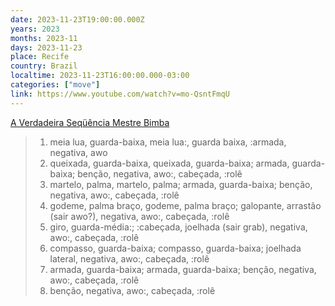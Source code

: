 ```yaml
---
date: 2023-11-23T19:00:00.000Z
years: 2023
months: 2023-11
days: 2023-11-23
place: Recife
country: Brazil
localtime: 2023-11-23T16:00:00.000-03:00
categories: ["move"]
link: https://www.youtube.com/watch?v=mo-QsntFmqU
---
```

[A Verdadeira Seqüência Mestre Bimba](https://www.youtube.com/watch?v=mo-QsntFmqU)

> 1. meia lua, guarda-baixa, meia lua:, guarda baixa, :armada, negativa, awo
> 2. queixada, guarda-baixa, queixada, guarda-baixa; armada, guarda-baixa; benção, negativa, awo:, cabeçada, :rolê
> 3. martelo, palma, martelo, palma; armada, guarda-baixa; benção, negativa, awo:, cabeçada, :rolê
> 4. godeme, palma braço, godeme, palma braço; galopante, arrastão (sair awo?), negativa, awo:, cabeçada, :rolê
> 5. giro, guarda-média:; :cabeçada, joelhada (sair grab), negativa, awo:, cabeçada, :rolê
> 6. compasso, guarda-baixa; compasso, guarda-baixa; joelhada lateral, negativa, awo:, cabeçada, :rolê
> 7. armada, guarda-baixa; armada, guarda-baixa; benção, negativa, awo:, cabeçada, :rolê
> 8. benção, negativa, awo:, cabeçada, :rolê

